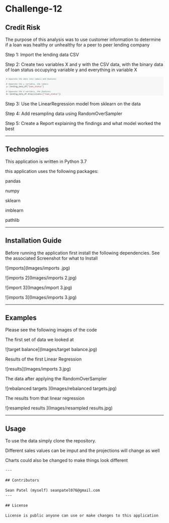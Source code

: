# Challenge-12

## Credit Risk

The purpose of this analysis was to use customer information to determine if a loan was healthy or unhealthy for a peer to peer lending company

Step 1: Import the lending data CSV 

Step 2: Create two variables X and y with the CSV data, with the binary data of loan status occupying variable y and everything in variable X

![X and y](https://github.com/seanpatel19/Challenge-12-/blob/913f31322885b6888bbb67f7357f194a2ae2831b/Images/X%20and%20y.jpg)

Step 3: Use the LinearRegression model from sklearn on the data 

Step 4: Add resampling data using RandomOverSampler 

Step 5: Create a Report explaining the findings and what model worked the best 




---

## Technologies
This application is written in Python 3.7  

this application uses the following packages:
 
pandas

numpy 

sklearn

imblearn

pathlib

---

## Installation Guide

Before running the application first install the following dependencies.
See the associated Screenshot for what to Install 

![imports](Images/imports .jpg)

![imports 2](Images/imports 2.jpg)

![import 3](Images/import 3.jpg)

![imports 3](Images/imports 3.jpg)


---

## Examples

Please see the following images of the code 

The first set of data we looked at 

![target balance](Images/target balance.jpg)



Results of the first Linear Regression 

![results](Images/imports 3.jpg)

The data after applying the RandomOverSampler

![rebalanced targets ](Images/rebalanced targets.jpg)

The results from that linear regression

![resampled results ](Images/resampled results.jpg)



---

## Usage

To use the data simply clone the repository.

Different sales values can be imput and the projections will change as well 

Charts could also be changed to make things look different  
```
---

## Contributors

Sean Patel (myself) seanpatel076@gmail.com
---

## License

License is public anyone can use or make changes to this application
